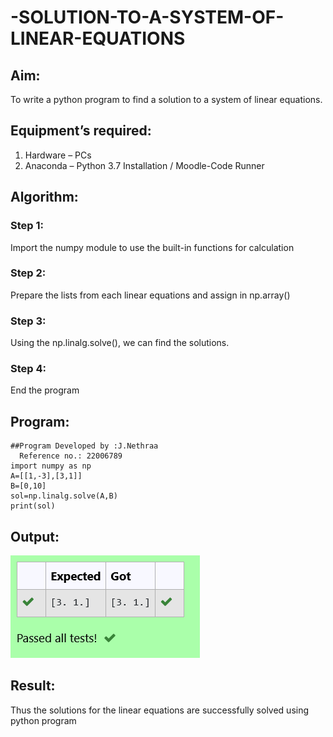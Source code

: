 # -SOLUTION-TO-A-SYSTEM-OF-LINEAR-EQUATIONS
## Aim:
To write a python program to find a solution to a system of linear equations.
## Equipment’s required:
1. 	Hardware – PCs
2. 	Anaconda – Python 3.7 Installation / Moodle-Code Runner
## Algorithm:
### Step 1: 
Import the numpy module to use the built-in functions for calculation
### Step 2: 
Prepare the lists from each linear equations and assign in np.array()
### Step 3: 
Using the np.linalg.solve(), we can find the solutions.
### Step 4: 
End the program
## Program:
```
##Program Developed by :J.Nethraa
  Reference no.: 22006789
import numpy as np
A=[[1,-3],[3,1]]
B=[0,10]
sol=np.linalg.solve(A,B)
print(sol)
```

## Output:
![OUTPUT](1.png)

## Result: 
Thus the solutions for the linear equations are successfully solved using python program

